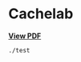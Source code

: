 Cachelab
========
[**View PDF**][pdf]

```console
./test
```

[pdf]: https://cdn.jsdelivr.net/gh/simnalamburt/snucse.cachelab2/README.pdf
